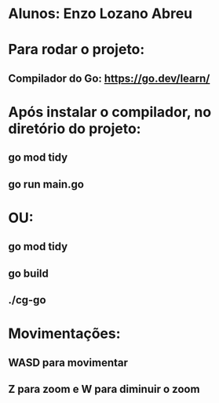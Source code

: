 # Alunos: Enzo Lozano Abreu
# Para rodar o projeto:
## Compilador do Go: https://go.dev/learn/
# Após instalar o compilador, no diretório do projeto:
## go mod tidy
## go run main.go
# OU:
## go mod tidy
## go build
## ./cg-go

# Movimentações:
## WASD para movimentar
## Z para zoom e W para diminuir o zoom
